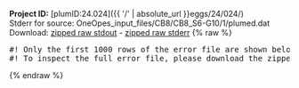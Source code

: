 **Project ID:** [plumID:24.024]({{ '/' | absolute_url }}eggs/24/024/)  
Stderr for source:  OneOpes_input_files/CB8/CB8_S6-G10/1/plumed.dat   
Download: [zipped raw stdout](plumed.dat.plumed_master.stdout.txt.zip) - [zipped raw stderr](plumed.dat.plumed_master.stderr.txt.zip) 
{% raw %}
<pre>
#! Only the first 1000 rows of the error file are shown below
#! To inspect the full error file, please download the zipped raw stderr file above
</pre>
{% endraw %}
